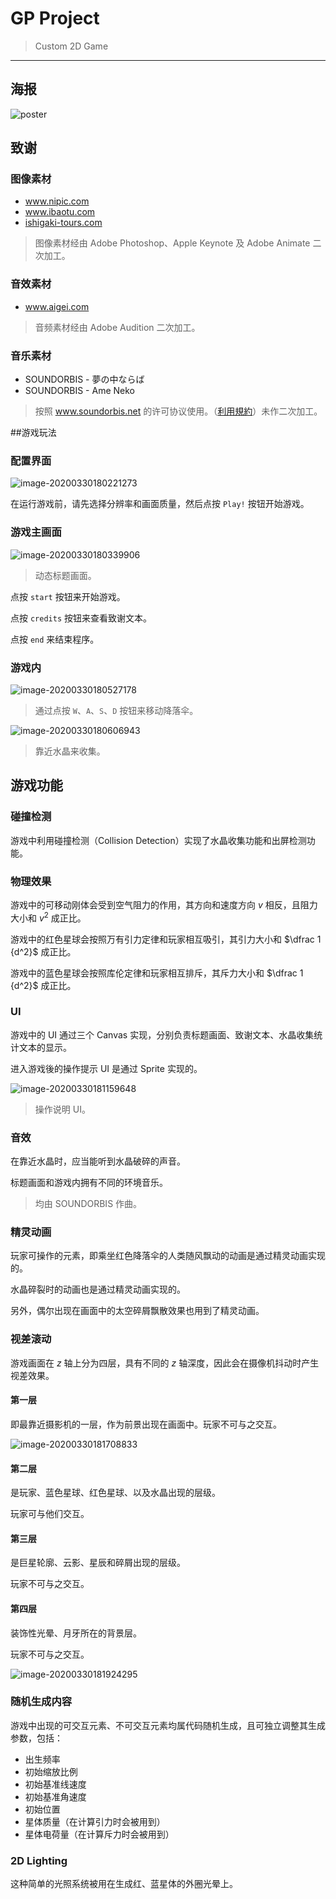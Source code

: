 # GP Project

> Custom 2D Game

---

## 海报

![poster](report.assets/poster.png)

## 致谢

### 图像素材

* www.nipic.com
* www.ibaotu.com
* [ishigaki-tours.com](https://ishigaki-tours.com)

> 图像素材经由 Adobe Photoshop、Apple Keynote 及 Adobe Animate 二次加工。

### 音效素材

* www.aigei.com

> 音频素材经由 Adobe Audition 二次加工。

### 音乐素材

* SOUNDORBIS - 夢の中ならば
* SOUNDORBIS - Ame Neko

> 按照 www.soundorbis.net 的许可协议使用。（[利用規約](https://www.**soundorbis**.net/**license**)）未作二次加工。

##游戏玩法 

### 配置界面

![image-20200330180221273](report.assets/image-20200330180221273.png)

在运行游戏前，请先选择分辨率和画面质量，然后点按 `Play!` 按钮开始游戏。

### 游戏主画面

![image-20200330180339906](report.assets/image-20200330180339906.png)

> 动态标题画面。

点按 `start` 按钮来开始游戏。

点按 `credits` 按钮来查看致谢文本。

点按 `end` 来结束程序。

### 游戏内

![image-20200330180527178](report.assets/image-20200330180527178.png)

> 通过点按 `W`、`A`、`S`、`D` 按钮来移动降落伞。

![image-20200330180606943](report.assets/image-20200330180606943.png)

> 靠近水晶来收集。

## 游戏功能

### 碰撞检测

游戏中利用碰撞检测（Collision Detection）实现了水晶收集功能和出屏检测功能。

### 物理效果

游戏中的可移动刚体会受到空气阻力的作用，其方向和速度方向 $v$ 相反，且阻力大小和 $v^2$ 成正比。

游戏中的红色星球会按照万有引力定律和玩家相互吸引，其引力大小和 $\dfrac 1 {d^2}$ 成正比。

游戏中的蓝色星球会按照库伦定律和玩家相互排斥，其斥力大小和 $\dfrac 1 {d^2}$ 成正比。

### UI

游戏中的 UI 通过三个 Canvas 实现，分别负责标题画面、致谢文本、水晶收集统计文本的显示。

进入游戏後的操作提示 UI 是通过 Sprite 实现的。

![image-20200330181159648](report.assets/image-20200330181159648.png)

> 操作说明 UI。

### 音效

在靠近水晶时，应当能听到水晶破碎的声音。

标题画面和游戏内拥有不同的环境音乐。

> 均由 SOUNDORBIS 作曲。

### 精灵动画

玩家可操作的元素，即乘坐红色降落伞的人类随风飘动的动画是通过精灵动画实现的。

水晶碎裂时的动画也是通过精灵动画实现的。

另外，偶尔出现在画面中的太空碎屑飘散效果也用到了精灵动画。

### 视差滚动

游戏画面在 $z$ 轴上分为四层，具有不同的 $z$ 轴深度，因此会在摄像机抖动时产生视差效果。

#### 第一层

即最靠近摄影机的一层，作为前景出现在画面中。玩家不可与之交互。

![image-20200330181708833](report.assets/image-20200330181708833.png)

#### 第二层

是玩家、蓝色星球、红色星球、以及水晶出现的层级。

玩家可与他们交互。

#### 第三层

是巨星轮廓、云影、星辰和碎屑出现的层级。

玩家不可与之交互。

#### 第四层

装饰性光晕、月牙所在的背景层。

玩家不可与之交互。

![image-20200330181924295](report.assets/image-20200330181924295.png)

### 随机生成内容

游戏中出现的可交互元素、不可交互元素均属代码随机生成，且可独立调整其生成参数，包括：

* 出生频率
* 初始缩放比例
* 初始基准线速度
* 初始基准角速度
* 初始位置
* 星体质量（在计算引力时会被用到）
* 星体电荷量（在计算斥力时会被用到）

### 2D Lighting

这种简单的光照系统被用在生成红、蓝星体的外圈光晕上。